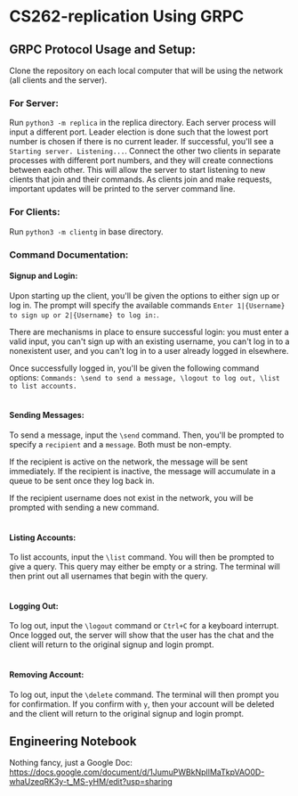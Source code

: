 # CS262-replication Using GRPC
## GRPC Protocol Usage and Setup: 

Clone the repository on each local computer that will be using the network (all clients and the server). 

### For Server:
Run ``python3 -m replica`` in the replica directory. Each server process will input a different port. Leader election is done such that the lowest port number is chosen if there is no current leader. If successful, you'll see a ``Starting server. Listening...``. Connect the other two clients in separate processes with different port numbers, and they will create connections between each other. This will allow the server to start listening to new clients that join and their commands. As clients join and make requests, important updates will be printed to the server command line. 

### For Clients:
 Run ``python3 -m clientg`` in base directory. 

### Command Documentation:
#### Signup and Login:
Upon starting up the client, you'll be given the options to either sign up or log in. The prompt will specify the available commands ``Enter 1|{Username} to sign up or 2|{Username} to log in:``. 

There are mechanisms in place to ensure successful login: you must enter a valid input, you can't sign up with an existing username, you can't log in to a nonexistent user, and you can't log in to a user already logged in elsewhere.

Once successfully logged in, you'll be given the following command options: ``Commands: \send to send a message, \logout to log out, \list to list accounts.``
<br/><br/>

#### Sending Messages:
To send a message, input the ``\send`` command. Then, you'll be prompted to specify a ``recipient`` and a ``message``. Both must be non-empty.

If the recipient is active on the network, the message will be sent immediately. If the recipient is inactive, the message will accumulate in a queue to be sent once they log back in.
   
If the recipient username does not exist in the network, you will be prompted with sending a new command. 
<br/><br/>

#### Listing Accounts: 
To list accounts, input the ``\list`` command. You will then be prompted to give a query. This query may either be empty or a string. The terminal will then print out all usernames that begin with the query.
<br/><br/>

#### Logging Out: 
To log out, input the ``\logout`` command or ``Ctrl+C`` for a keyboard interrupt. Once logged out, the server will show that the user has the chat and the client will return to the original signup and login prompt.
<br/><br/>

#### Removing Account: 
To log out, input the ``\delete`` command. The terminal will then prompt you for confirmation. If you confirm with ``y``, then your account will be deleted and the client will return to the original signup and login prompt.

## Engineering Notebook
Nothing fancy, just a Google Doc: https://docs.google.com/document/d/1JumuPWBkNpIlMaTkpVAO0D-whaUzeqRK3y-t_MS-yHM/edit?usp=sharing
